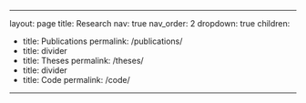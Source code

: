 ---

layout: page
title: Research
nav: true
nav_order: 2
dropdown: true
children:

- title: Publications
  permalink: /publications/
- title: divider
- title: Theses
  permalink: /theses/
- title: divider
- title: Code
  permalink: /code/

---